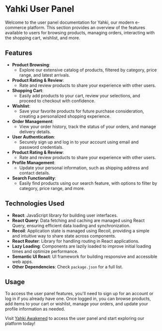 # Yahki User Panel

Welcome to the user panel documentation for Yahki, our modern e-commerce platform. This section provides an overview of the features available to users for browsing products, managing orders, interacting with the shopping cart, wishlist, and more.

## Features

- **Product Browsing**:
  - Explore our extensive catalog of products, filtered by category, price range, and latest arrivals.
- **Product Rating & Review**:
  - Rate and review products to share your experience with other users.
- **Shopping Cart**:
  - Easily add products to your cart, review your selections, and proceed to checkout with confidence.
- **Wishlist**:
  - Save your favorite products for future purchase consideration, creating a personalized shopping experience.
- **Order Management**:
  - View your order history, track the status of your orders, and manage delivery details.
- **User Authentication**:
  - Securely sign up and log in to your account using email and password credentials.
- **Product Rating & Review**:
  - Rate and review products to share your experience with other users.
- **Profile Management**:
  - Update your personal information, such as shipping address and contact details.
- **Search Functionality**:
  - Easily find products using our search feature, with options to filter by category, price range, and more.
    
## Technologies Used

- **React**: JavaScript library for building user interfaces.
- **React Query**: Data fetching and caching are managed using React Query, ensuring efficient data loading and synchronization.
- **Recoil**: Application state is managed using Recoil, providing a simple and intuitive way to share state across components.
- **React Router**: Library for handling routing in React applications.
- **Lazy Loading**: Components are lazily loaded to improve initial loading times and optimize performance.
- **Semantic UI React**: UI framework for building responsive and accessible web apps.
- **Other Dependencies**: Check `package.json` for a full list.

## Usage

To access the user panel features, you'll need to sign up for an account or log in if you already have one. Once logged in, you can browse products, add items to your cart or wishlist, manage your orders, and update your profile information as needed.

Visit [Yahki Awakened](https://yahkiawakened.com/) to access the user panel and start exploring our platform today!
